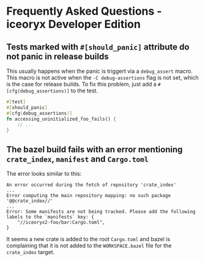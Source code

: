 # Frequently Asked Questions - iceoryx Developer Edition

## Tests marked with `#[should_panic]` attribute do not panic in release builds

This usually happens when the panic is triggert via a `debug_assert` macro.
This macro is not active when the `-C debug-assertions` flag is not set, which
is the case for release builds.
To fix this problem, just add a `#[cfg(debug_assertions)]` to the test.

```rs
#[test]
#[should_panic]
#[cfg(debug_assertions)]
fn accessing_uninitialized_foo_fails() {
    // ...
}
```

## The bazel build fails with an error mentioning `crate_index`, `manifest` and `Cargo.toml`

The error looks similar to this:

```ascii
An error occurred during the fetch of repository 'crate_index'
...
Error computing the main repository mapping: no such package '@@crate_index//'
...
Error: Some manifests are not being tracked. Please add the following labels to the `manifests` key: {
    "//iceoryx2-foo/bar:Cargo.toml",
}
```

It seems a new crate is added to the root `Cargo.toml` and bazel is complaining
that it is not added to the `WORKSPACE.bazel` file for the `crate_index` target.
